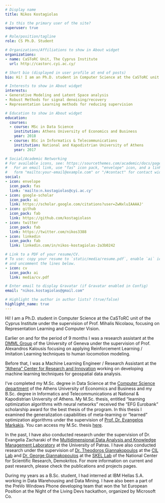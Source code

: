 ```yaml
---
# Display name
title: Nikos Kostagiolas

# Is this the primary user of the site?
superuser: true

# Role/position/tagline
role: CS Ph.D. Student

# Organizations/Affiliations to show in About widget
organizations:
- name: CaSToRC Unit, The Cyprus Institute
  url: http://castorc.cyi.ac.cy/

# Short bio (displayed in user profile at end of posts)
bio: Hi! I am an Ph.D. student in Computer Science at the CaSToRC unit of the Cyprus Institute under the supervision of Prof. Mihalis Nicolaou, focusing on Representation Learning and Computer Vision.

# Interests to show in About widget
interests:
- Generative Modeling and Latent Space analysis
- Robust Methods for signal denoising/recovery
- Representation Learning methods for reducing supervision

# Education to show in About widget
education:
  courses:
  - course: MSc in Data Science
    institution: Athens University of Economics and Business
    year: 2018
  - course: BSc in Informatics & Telecommunications
    institution: National and Kapodistrian University of Athens
    year: 2017

# Social/Academic Networking
# For available icons, see: https://sourcethemes.com/academic/docs/page-builder/#icons
#   For an email link, use "fas" icon pack, "envelope" icon, and a link in the
#   form "mailto:your-email@example.com" or "/#contact" for contact widget.
social:
- icon: envelope
  icon_pack: fas
  link: 'mailto:n.kostagiolas@cyi.ac.cy'
- icon: google-scholar
  icon_pack: ai
  link: https://scholar.google.com/citations?user=ZwNxluIAAAAJ'
- icon: github
  icon_pack: fab
  link: https://github.com/kostagiolasn
- icon: twitter
  icon_pack: fab
  link: https://twitter.com/nikos3388
- icon: linkedin
  icon_pack: fab
  link: linkedin.com/in/nikos-kostagiolas-2a3b0242

# Link to a PDF of your resume/CV.
# To use: copy your resume to `static/media/resume.pdf`, enable `ai` icons in `params.toml`, 
# and uncomment the lines below.
- icon: cv
  icon_pack: ai
  link: media/cv.pdf

# Enter email to display Gravatar (if Gravatar enabled in Config)
email: "nikos.kostagiolas@gmail.com"

# Highlight the author in author lists? (true/false)
highlight_name: true
---
```


Hi! I am a Ph.D. student in Computer Science at the CaSToRC unit of the Cyprus Institute under the supervision of Prof. Mihalis Nicolaou, focusing on Representation Learning and Computer Vision.

Earlier on and for the period of 9 months I was a research assistant at the [DMML Group](http://dmml.ch/) of the University of Geneva under the supervision of Prof. Alexandros Kalousis focusing on applying Reinforcement Learning / Imitation Learning techniques to human locomotion modeling.

Before that, I was a Machine Learning Engineer / Research Assistant at the [“Athena” Center for Research and Innovation](https://www.athena-innovation.gr/en/home) working on developing machine learning techniques for geospatial data analysis.

I’ve completed my M.Sc. degree in Data Science at the [Computer Science department](https://www.dept.aueb.gr/en/c) of the Athens University of Economics and Business and my B.Sc. degree in Informatics and Telecommunications at National & Kapodistrian University of Athens. My M.Sc. thesis, entitled “learning optimization algorithms with neural networks” received the “EFG Eurobank” scholarship award for the best thesis of the program. In this thesis I examined the generalization capabilities of meta-learning or “learned” optimization algorithms under the supervision of [Prof. Dr. Evangelos Markakis](http://pages.cs.aueb.gr/~markakis/). You can access my M.Sc. thesis [here](https://kostagiolasn.github.io//../../files/msc-thesis.pdf).

In the past, I have also conducted research under the supervision of Dr. Evangelia Zacharaki of the [Multidimensional Data Analysis and Knowledge Management Laboratory](http://mdakm.ceid.upatras.gr/index.php/en/home/) at the University of Patras. I have also conducted research under the supervision of [Dr. Theodoros Giannakopoulos](http://users.iit.demokritos.gr/~tyianak/) at the [CIL Lab](https://www.iit.demokritos.gr/cil/) and [Dr. George Giannakopoulos](http://users.iit.demokritos.gr/~ggianna/) at the [SKEL Lab](https://www.iit.demokritos.gr/skel) of the National Center for Scientific Research, Demokritos. For more information on current and past research, please check the publications and projects pages.

During my years as a B.Sc. student, I had interned at IBM Hellas S.A. working in Data Warehousing and Data Mining. I have also been a part of the PreVo Windows Phone developing team that won the 1st European Position at the Night of the Living Devs hackathon, organized by Microsoft Co.